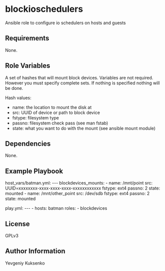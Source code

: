 blockioschedulers
=========

Ansible role to configure io schedulers on hosts and guests

Requirements
------------

None.

Role Variables
--------------

A set of hashes that will mount block devices. Variables are not required. However you must specify complete sets. If nothing is specified nothing will be done.

Hash values:
 - name: the location to mount the disk at
 - src: UUID of device or path to block device
 - fstype: filesystem type
 - passno: filesystem check pass (see man fstab)
 - state: what you want to do with the mount (see ansible mount module)

Dependencies
------------

None.

Example Playbook
----------------

host_vars/batman.yml:
    ---
    blockdevices_mounts:
      - name: /mnt/point
        src: UUID=xxxxxxxx-xxxx-xxxx-xxxx-xxxxxxxxxxxx
        fstype: ext4
        passno: 2
        state: mounted
      - name: /mnt/other_point
        src: /dev/sdb
        fstype: ext4
        passno: 2
        state: mounted

play.yml:
    ---
    - hosts: batman
      roles:
         - blockdevices

License
-------

GPLv3

Author Information
------------------

Yevgeniy Kuksenko
